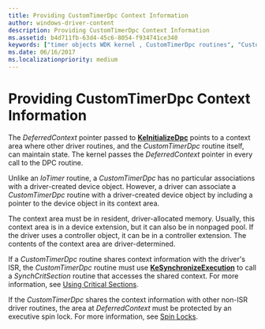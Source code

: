 ```yaml
---
title: Providing CustomTimerDpc Context Information
author: windows-driver-content
description: Providing CustomTimerDpc Context Information
ms.assetid: b4d711fb-63d4-45c6-8054-f934741ce340
keywords: ["timer objects WDK kernel , CustomTimerDpc routines", "CustomTimerDpc", "DeferredContext routine", "context information WDK synchronization", "timer objects WDK kernel , context information"]
ms.date: 06/16/2017
ms.localizationpriority: medium
---
```


# Providing CustomTimerDpc Context Information





The *DeferredContext* pointer passed to [**KeInitializeDpc**](https://msdn.microsoft.com/library/windows/hardware/ff552130) points to a context area where other driver routines, and the *CustomTimerDpc* routine itself, can maintain state. The kernel passes the *DeferredContext* pointer in every call to the DPC routine.

Unlike an *IoTimer* routine, a *CustomTimerDpc* has no particular associations with a driver-created device object. However, a driver can associate a *CustomTimerDpc* routine with a driver-created device object by including a pointer to the device object in its context area.

The context area must be in resident, driver-allocated memory. Usually, this context area is in a device extension, but it can also be in nonpaged pool. If the driver uses a controller object, it can be in a controller extension. The contents of the context area are driver-determined.

If a *CustomTimerDpc* routine shares context information with the driver's ISR, the *CustomTimerDpc* routine must use [**KeSynchronizeExecution**](https://msdn.microsoft.com/library/windows/hardware/ff553302) to call a *SynchCritSection* routine that accesses the shared context. For more information, see [Using Critical Sections](using-critical-sections.md).

If the *CustomTimerDpc* shares the context information with other non-ISR driver routines, the area at *DeferredContext* must be protected by an executive spin lock. For more information, see [Spin Locks](spin-locks.md).

 

 




